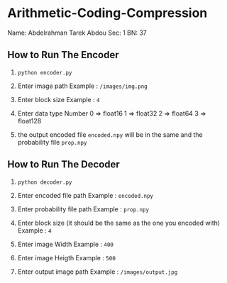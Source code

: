 # Arithmetic-Coding-Compression

Name: Abdelrahman Tarek Abdou
Sec: 1
BN: 37


## How to Run The Encoder

1. `python encoder.py`

2. Enter image path Example : `/images/img.png`

3. Enter block size Example : `4`

4. Enter data type Number
  0 => float16
  1 => float32
  2 => float64
  3 => float128

5. the output encoded file `encoded.npy` will be in the same and the probability file `prop.npy` 


## How to Run The Decoder

1. `python decoder.py`

2. Enter encoded file path Example : `encoded.npy`

3. Enter probability file path Example : `prop.npy`

4. Enter block size (it should be the same as the one you encoded with) Example : `4`

5. Enter image Width Example : `400`

6. Enter image Heigth Example : `500`

7. Enter output image path Example : `/images/output.jpg`
